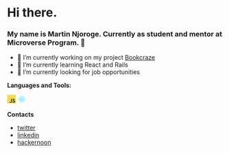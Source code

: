 # Hi there. 
### My name is Martin Njoroge. Currently as student and mentor at Microverse Program. 👋

- 🔭 I’m currently working on my project [Bookcraze](https://secure-brook-97667.herokuapp.com)
- 🌱 I’m currently learning React and Rails
- 👯 I’m currently looking for job opportunities

**Languages and Tools:**  

<code><img height="20" src="https://raw.githubusercontent.com/github/explore/80688e429a7d4ef2fca1e82350fe8e3517d3494d/topics/javascript/javascript.png"></code>
<code><img height="20" src="https://raw.githubusercontent.com/github/explore/80688e429a7d4ef2fca1e82350fe8e3517d3494d/topics/react/react.png"></code>

**Contacts**
- [twitter](https://twitter.com/NjoroKaris)
- [linkedin](https://www.linkedin.com/in/martin-kariuki-njoroge/)
- [hackernoon]( https://hackernoon.com/u/maritn)
